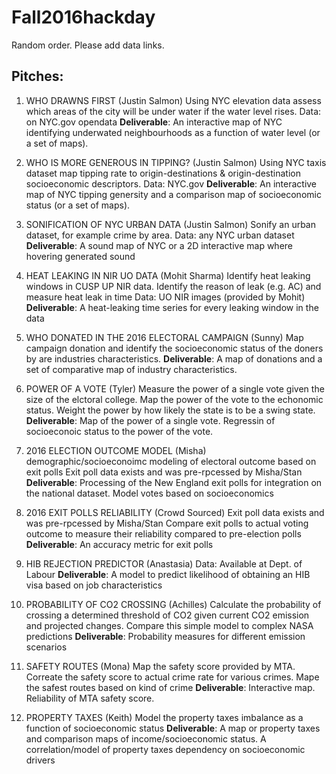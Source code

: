 # Fall2016hackday

Random order. Please add data links.

## Pitches:

1. WHO DRAWNS FIRST (Justin Salmon)
Using NYC elevation data assess which areas of the city will be under water if the water level rises.
Data: on NYC.gov opendata
**Deliverable**: An interactive map of NYC identifying underwated neighbourhoods as a function of water level (or a set of maps).

2. WHO IS MORE GENEROUS IN TIPPING? (Justin Salmon)
Using NYC taxis dataset map tipping rate to origin-destinations & origin-destination socioeconomic descriptors.
Data: NYC.gov
**Deliverable**: An interactive map of NYC tipping genersity and a comparison map of socioeconomic status (or a set of maps).

3. SONIFICATION OF NYC URBAN DATA (Justin Salmon)
Sonify an urban dataset, for example crime by area.
Data: any NYC urban dataset 
**Deliverable**: A sound map of NYC or a 2D interactive map where hovering generated sound

4. HEAT LEAKING IN NIR UO DATA  (Mohit Sharma)
Identify heat leaking windows in CUSP UP NIR data. Identify the reason of leak (e.g. AC) and measure heat leak in time
Data: UO NIR images (provided by Mohit)
**Deliverable**: A heat-leaking time series for every leaking window in the data

5. WHO DONATED IN THE 2016 ELECTORAL CAMPAIGN (Sunny)
Map campaign donation and identify the socioeconomic status of the doners by are industries characteristics.
**Deliverable**: A map of donations and a set of comparative map of industry characteristics.

6. POWER OF A VOTE (Tyler)
Measure the power of a single vote given the size of the elctoral college. Map the power of the vote to the echonomic status. Weight the power by how likely the state is to be a swing state.
**Deliverable**: Map of the power of a single vote. Regressin of socioeconoic status to the power of the vote. 

7. 2016 ELECTION OUTCOME MODEL (Misha)
demographic/socioeconoimc modeling of electoral outcome based on exit polls
Exit poll data exists and was pre-rpcessed by Misha/Stan
**Deliverable**: Processing of the New England exit polls for integration on the national dataset. Model votes based on socioeconomics

8. 2016 EXIT POLLS RELIABILITY (Crowd Sourced)
Exit poll data exists and was pre-rpcessed by Misha/Stan
Compare exit polls to actual voting outcome to measure their reliability compared to pre-election polls
**Deliverable**: An accuracy metric for exit polls

9. HIB REJECTION PREDICTOR (Anastasia)
Data: Available at Dept. of Labour
**Deliverable**: A model to predict likelihood of obtaining an HIB visa based on job characteristics

10. PROBABILITY OF CO2 CROSSING (Achilles)
Calculate the probability of crossing a determined threshold of CO2 given current CO2 emission and projected changes.
Compare this simple model to complex NASA predictions
**Deliverable**: Probability measures for different emission scenarios

11. SAFETY ROUTES (Mona)
Map the safety score provided by MTA. Correate the safety score to actual crime rate for various crimes. Mape the safest routes based on kind of crime
**Deliverable**: Interactive map. Reliability of MTA safety score.

12. PROPERTY TAXES (Keith)
Model the property taxes imbalance as a function of socioeconomic status
**Deliverable**: A map or property taxes and comparison maps of income/socioeconomic status. A correlation/model of property taxes dependency on socioeconomic drivers


